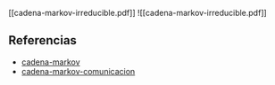 [[cadena-markov-irreducible.pdf]]
![[cadena-markov-irreducible.pdf]]

## Referencias
- [cadena-markov](./cadena-markov.md)
- [cadena-markov-comunicacion](./cadena-markov-comunicacion.md)
